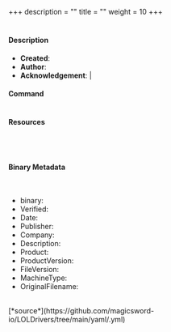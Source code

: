+++
description = ""
title = ""
weight = 10
+++

# 

#### Description



- **Created**: 
- **Author**: 
- **Acknowledgement**:  | [](https://twitter.com/)

#### Command

```

```

#### Resources
<br>

<br>


#### Binary Metadata
<br>



- binary: 
- Verified: 
- Date: 
- Publisher: 
- Company: 
- Description: 
- Product: 
- ProductVersion: 
- FileVersion: 
- MachineType: 
- OriginalFilename: 
<br>
[*source*](https://github.com/magicsword-io/LOLDrivers/tree/main/yaml/.yml)